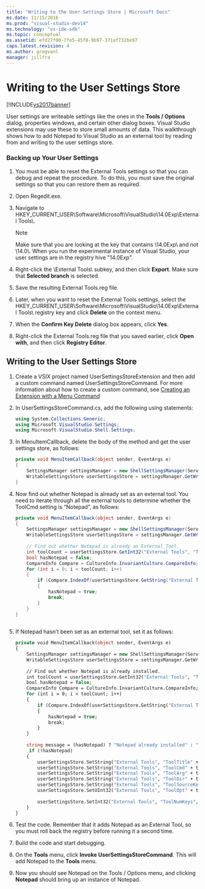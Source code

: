```yaml
---
title: "Writing to the User Settings Store | Microsoft Docs"
ms.date: 11/15/2016
ms.prod: "visual-studio-dev14"
ms.technology: "vs-ide-sdk"
ms.topic: conceptual
ms.assetid: efd27f00-7fe5-45f8-9b97-371af732be97
caps.latest.revision: 4
ms.author: gregvanl
manager: jillfra
---
```

# Writing to the User Settings Store
[!INCLUDE[vs2017banner](../includes/vs2017banner.md)]

User settings are writeable settings like the ones in the **Tools / Options** dialog, properties windows, and certain other dialog boxes. Visual Studio extensions may use these to store small amounts of data. This walkthrough shows how to add Notepad to Visual Studio as an external tool by reading from and writing to the user settings store.  
  
### Backing up Your User Settings  
  
1.  You must be able to reset the External Tools settings so that you can debug and repeat the procedure. To do this, you must save the original settings so that you can restore them as required.  
  
2.  Open Regedit.exe.  
  
3.  Navigate to HKEY_CURRENT_USER\Software\Microsoft\VisualStudio\14.0Exp\External Tools\\.  
  
    > [!NOTE]
    >  Make sure that you are looking at the key that contains \14.0Exp\ and not \14.0\\. When you run the experimental instance of Visual Studio, your user settings are in the registry hive "14.0Exp".  
  
4.  Right-click the \External Tools\ subkey, and then click **Export**. Make sure that **Selected branch** is selected.  
  
5.  Save the resulting External Tools.reg file.  
  
6.  Later, when you want to reset the External Tools settings, select the HKEY_CURRENT_USER\Software\Microsoft\VisualStudio\14.0Exp\External Tools\ registry key and click **Delete** on the context menu.  
  
7.  When the **Confirm Key Delete** dialog box appears, click **Yes**.  
  
8.  Right-click the External Tools.reg file that you saved earlier, click **Open with**, and then click **Registry Editor**.  
  
## Writing to the User Settings Store  
  
1.  Create a VSIX project named UserSettingsStoreExtension and then add a custom command named UserSettingsStoreCommand. For more information about how to create a custom command, see [Creating an Extension with a Menu Command](../extensibility/creating-an-extension-with-a-menu-command.md)  
  
2.  In UserSettingsStoreCommand.cs, add the following using statements:  
  
    ```csharp  
    using System.Collections.Generic;  
    using Microsoft.VisualStudio.Settings;  
    using Microsoft.VisualStudio.Shell.Settings;  
    ```  
  
3.  In MenuItemCallback, delete the body of the method and get the user settings store, as follows:  
  
    ```csharp  
    private void MenuItemCallback(object sender, EventArgs e)  
    {  
        SettingsManager settingsManager = new ShellSettingsManager(ServiceProvider);  
        WritableSettingsStore userSettingsStore = settingsManager.GetWritableSettingsStore(SettingsScope.UserSettings);  
    }  
    ```  
  
4.  Now find out whether Notepad is already set as an external tool. You need to iterate through all the external tools to determine whether the ToolCmd setting is “Notepad”, as follows:  
  
    ```csharp  
    private void MenuItemCallback(object sender, EventArgs e)  
    {  
        SettingsManager settingsManager = new ShellSettingsManager(ServiceProvider);  
        WritableSettingsStore userSettingsStore = settingsManager.GetWritableSettingsStore(SettingsScope.UserSettings);  
  
        // Find out whether Notepad is already an External Tool.  
        int toolCount = userSettingsStore.GetInt32("External Tools", "ToolNumKeys");  
        bool hasNotepad = false;  
        CompareInfo Compare = CultureInfo.InvariantCulture.CompareInfo;  
        for (int i = 0; i < toolCount; i++)  
        {  
            if (Compare.IndexOf(userSettingsStore.GetString("External Tools", "ToolCmd" + i), "Notepad", CompareOptions.IgnoreCase) >= 0)  
            {  
                hasNotepad = true;  
                break;  
            }  
        }  
    }  
  
    ```  
  
5.  If Notepad hasn’t been set as an external tool, set it as follows:  
  
    ```vb  
    private void MenuItemCallback(object sender, EventArgs e)  
    {  
        SettingsManager settingsManager = new ShellSettingsManager(ServiceProvider);  
        WritableSettingsStore userSettingsStore = settingsManager.GetWritableSettingsStore(SettingsScope.UserSettings);  
  
        // Find out whether Notepad is already installed.  
        int toolCount = userSettingsStore.GetInt32("External Tools", "ToolNumKeys");  
        bool hasNotepad = false;  
        CompareInfo Compare = CultureInfo.InvariantCulture.CompareInfo;  
        for (int i = 0; i < toolCount; i++)  
        {  
            if (Compare.IndexOf(userSettingsStore.GetString("External Tools", "ToolCmd" + i), "Notepad", CompareOptions.IgnoreCase) >= 0)  
            {  
                hasNotepad = true;  
                break;  
            }  
        }  
  
        string message = (hasNotepad) ? "Notepad already installed" : "Installing Notepad";  
         if (!hasNotepad)  
        {  
            userSettingsStore.SetString("External Tools", "ToolTitle" + toolCount, "&Notepad");  
            userSettingsStore.SetString("External Tools", "ToolCmd" + toolCount, "C:\\Windows\\notepad.exe");  
            userSettingsStore.SetString("External Tools", "ToolArg" + toolCount, "");  
            userSettingsStore.SetString("External Tools", "ToolDir" + toolCount, "$(ProjectDir)");  
            userSettingsStore.SetString("External Tools", "ToolSourceKey" + toolCount, "");  
            userSettingsStore.SetUInt32("External Tools", "ToolOpt" + toolCount, 0x00000011);  
  
            userSettingsStore.SetInt32("External Tools", "ToolNumKeys", toolCount + 1);  
        }  
    }  
    ```  
  
6.  Test the code. Remember that it adds Notepad as an External Tool, so you must roll back the registry before running it a second time.  
  
7.  Build the code and start debugging.  
  
8.  On the **Tools** menu, click **Invoke UserSettingsStoreCommand**. This will add Notepad to the **Tools** menu.  
  
9. Now you should see Notepad on the Tools / Options menu, and clicking **Notepad** should bring up an instance of Notepad.
